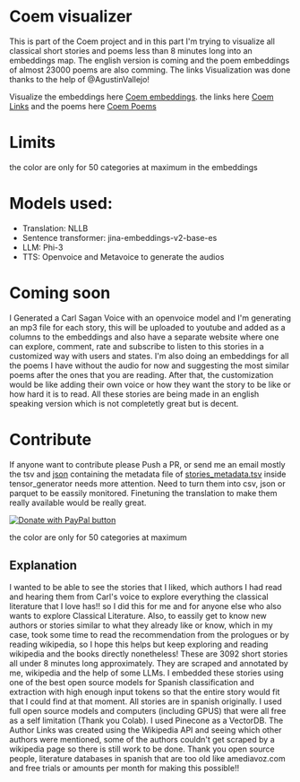 # Coem visualizer
This is part of the Coem project and in this part I'm trying to visualize all classical short stories and poems less than 8 minutes long into an embeddings map.
The english version is coming and the poem embeddings of almost 23000 poems are also comming. The links Visualization was done thanks
to the help of @AgustinVallejo!

Visualize the embeddings here [Coem embeddings](https://estevefact.github.io). the links here [Coem Links](https://estevefact.github.io/authorToAuthor3D.html) and the poems here [Coem Poems](https://estevefact.github.io/poems-info.html)


# Limits
the color are only for 50 categories at maximum in the embeddings

# Models used:
- Translation: NLLB
- Sentence transformer: jina-embeddings-v2-base-es
- LLM: Phi-3 
- TTS: Openvoice and Metavoice to generate the audios

# Coming soon
I Generated a Carl Sagan Voice with an openvoice model and I'm generating an mp3 file for each story, this will be 
uploaded to youtube and added as a columns to the embeddings and also have a separate website where one can explore,
comment, rate and subscribe to listen to this stories in a customized way with users and states. I'm also doing an embeddings for all the poems
I have without the audio for now and suggesting the most similar poems after the ones that you are reading. After that, the customization would be like 
adding their own voice or how they want the story to be like or how hard it is to read. All these stories are being made in an english speaking version which is not completetly great but is decent.

# Contribute
If anyone want to contribute please Push a PR, or send me an email mostly the tsv and [json](authorLinksSmaller.json)
containing the metadata file of [stories_metadata.tsv](tensor_generator/stories_metadata.tsv) inside tensor_generator 
needs more attention. Need to turn them into csv, json or parquet to be eassily monitored. Finetuning 
the translation to make them really available would be really great.

[![Donate with PayPal button](https://www.paypalobjects.com/en_US/i/btn/btn_donateCC_LG.gif)](https://www.paypal.com/donate?hosted_button_id=F43U7EFMW5N2A)

the color are only for 50 categories at maximum

## Explanation
I wanted to be able to see the stories that I liked, which authors I had read and hearing them from Carl's voice to explore everything the classical literature that I love has!! so I did this for me and for anyone else who also wants to explore Classical Literature. Also, to eassily get to know new authors or stories similar to what they already like or know, which in my case, took some time to read the recommendation from the prologues or by reading wikipedia, so I hope this helps but keep exploring and reading wikipedia and the books directly nonetheless!
These are 3092 short stories all under 8 minutes long approximately. They are scraped and annotated by me, wikipedia and the 
help of some LLMs. I embedded these stories using one of the best open source models for Spanish classification and 
extraction with high enough input tokens so that the entire story would fit that I could find at that moment.
All stories are in spanish originally. I used full open source models and computers (including GPUS) that were all free 
as a self limitation (Thank you Colab). I used Pinecone as a VectorDB. The Author Links was created using the Wikipedia API and seeing 
which other authors were mentioned, some of the authors couldn't get scraped by a wikipedia page so there is still work 
to be done.
Thank you open source people, literature databases in spanish that are too old like amediavoz.com
 and free trials or amounts per month for making this possible!! 
